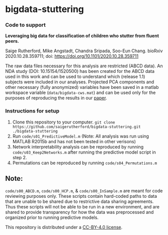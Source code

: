 # bigdata-stuttering

### Code to support

**Leveraging big data for classification of children who stutter from fluent peers.** 

Saige Rutherford, Mike Angstadt, Chandra Sripada, Soo-Eun Chang. bioRxiv 2020.10.28.359711; doi: https://doi.org/10.1101/2020.10.28.359711

The raw data files necessary for this analysis are restricted (ABCD data). An NDA study (DOI:	10.15154/1520500) has been created for the ABCD data used in this work and can be used to understand which (release 1.1) subjects were included in our analyses. Projected PCA components and other necessary (fully anonymized) variables have been saved in a matlab workspace variable (`data/bigdata-cws.mat`) and can be used only for the purposes of reproducing the results in our [paper](https://www.biorxiv.org/content/10.1101/2020.10.28.359711v1.abstract). 

### Instructions for setup

1. Clone this repository to your computer. `git clone https://github.com/saigerutherford/bigdata-stuttering.git ./bigdata-stuttering`
2. Run `code/s01_PredictiveModel.m` (Note: All analysis was run using MATLAB R2015b and has not been tested in other verisons)
3. Network interpretability analysis can be reproduced by running `code/s03_Keep2Networks.m` after running the predictive model script in step 2.
4. Permutations can be reproduced by running `code/s04_Permutations.m`

## Note:

`code/s00_ABCD.m`, `code/s00_HCP.m`, & `code/s00_InSample.m` are meant for code reviewing purposes only. These scripts contain hard-coded paths to data that are unable to be shared due to restrictive data sharing agreements. Thus these scripts will not be able to be run in a new environment, and are shared to provide transparency for how the data was preprocessed and organized prior to running predictive models. 

This repository is distributed under a [CC-BY-4.0 license](https://creativecommons.org/licenses/by-sa/4.0/).
